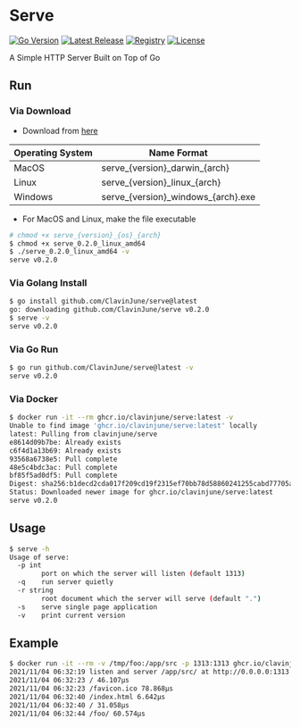 # Serve

[![Go Version](https://img.shields.io/static/v1?style=for-the-badge&label=Go+Version&message=1.17.2&color=blue&logo=go)](https://github.com/golang/go/releases/tag/go1.17.2)
[![Latest Release](https://img.shields.io/github/tag/ClavinJune/serve.svg?style=for-the-badge&logo=github)](https://github.com/ClavinJune/serve/releases/latest)
[![Registry](https://img.shields.io/static/v1?style=for-the-badge&label=Registry&message=ghcr.io&color=red&logo=linux-containers)](https://ghcr.io/clavinjune/serve)
[![License](https://img.shields.io/github/license/ClavinJune/serve?style=for-the-badge)](https://github.com/ClavinJune/serve/blob/main/LICENSE)

A Simple HTTP Server Built on Top of Go

## Run

### Via Download

- Download from [here](https://github.com/ClavinJune/serve/releases)

| Operating System | Name Format |
| --- | --- |
| MacOS | serve_{version}\_darwin\_{arch} |
| Linux | serve_{version}\_linux\_{arch} |
| Windows | serve_{version}\_windows\_{arch}.exe |

- For MacOS and Linux, make the file executable

```bash
# chmod +x serve_{version}_{os}_{arch}
$ chmod +x serve_0.2.0_linux_amd64
$ ./serve_0.2.0_linux_amd64 -v
serve v0.2.0
```

### Via Golang Install

```bash
$ go install github.com/ClavinJune/serve@latest
go: downloading github.com/ClavinJune/serve v0.2.0
$ serve -v
serve v0.2.0
```

### Via Go Run

```bash
$ go run github.com/ClavinJune/serve@latest -v
serve v0.2.0
```

### Via Docker

```bash
$ docker run -it --rm ghcr.io/clavinjune/serve:latest -v
Unable to find image 'ghcr.io/clavinjune/serve:latest' locally
latest: Pulling from clavinjune/serve
e8614d09b7be: Already exists 
c6f4d1a13b69: Already exists 
93568a6738e5: Pull complete 
48e5c4bdc3ac: Pull complete 
bf85f5ad0df5: Pull complete 
Digest: sha256:b1decd2cda017f209cd19f2315ef70bb78d58860241255cabd77705ade54654b
Status: Downloaded newer image for ghcr.io/clavinjune/serve:latest
serve v0.2.0
```

## Usage

```bash
$ serve -h
Usage of serve:
  -p int
        port on which the server will listen (default 1313)
  -q    run server quietly
  -r string
        root document which the server will serve (default ".")
  -s    serve single page application
  -v    print current version
```

## Example

```bash
$ docker run -it --rm -v /tmp/foo:/app/src -p 1313:1313 ghcr.io/clavinjune/serve:latest
2021/11/04 06:32:19 listen and server /app/src/ at http://0.0.0.0:1313
2021/11/04 06:32:23 / 46.107µs
2021/11/04 06:32:23 /favicon.ico 78.868µs
2021/11/04 06:32:40 /index.html 6.642µs
2021/11/04 06:32:40 / 31.058µs
2021/11/04 06:32:44 /foo/ 60.574µs
```
